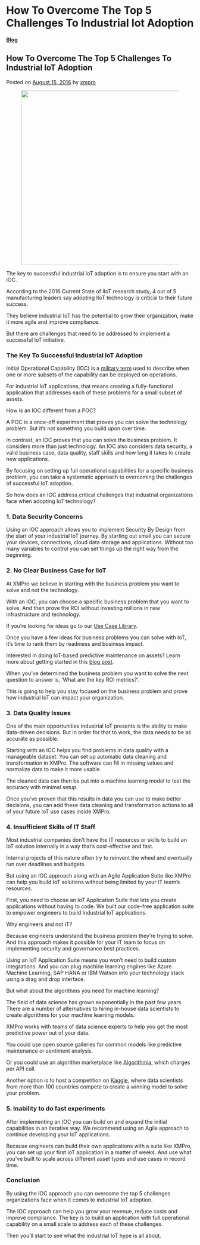 # How To Overcome The Top 5 Challenges To Industrial Iot Adoption

[**Blog**](https://xmpro.com/category/blog/)

## How To Overcome The Top 5 Challenges To Industrial IoT Adoption

Posted on [August 15, 2016](https://xmpro.com/industrial-iot-adoption/) by [xmpro](https://xmpro.com/author/xmpro/)

<figure><img src="https://xmpro.com/wp-content/uploads/2016/08/Industrial-IoT-Adoption-1.jpg" alt="" height="467" width="700"><figcaption></figcaption></figure>

The key to successful industrial IoT adoption is to ensure you start with an IOC.

According to the 2016 Current State of IIoT research study, 4 out of 5 manufacturing leaders say adopting IIoT technology is critical to their future success.

They believe industrial IoT has the potential to grow their organization, make it more agile and improve compliance.

But there are challenges that need to be addressed to implement a successful IoT initiative.

### The Key To Successful Industrial IoT Adoption

Initial Operational Capability (IOC) is a [military term](http://www.acqnotes.com/acqnote/acquisitions/initial-operational-capability) used to describe when one or more subsets of the capability can be deployed on operations.

For industrial IoT applications, that means creating a fully-functional application that addresses each of these problems for a small subset of assets.

How is an IOC different from a POC?

A POC is a once-off experiment that proves you can solve the technology problem. But it’s not something you build upon over time.

In contrast, an IOC proves that you can solve the business problem. It considers more than just technology. An IOC also considers data security, a valid business case, data quality, staff skills and how long it takes to create new applications.

By focusing on setting up full operational capabilities for a specific business problem, you can take a systematic approach to overcoming the challenges of successful IoT adoption.

So how does an IOC address critical challenges that industrial organizations face when adopting IoT technology?

### 1. Data Security Concerns

Using an IOC approach allows you to implement Security By Design from the start of your industrial IoT journey. By starting out small you can secure your devices, connections, cloud data storage and applications. Without too many variables to control you can set things up the right way from the beginning.

### 2. No Clear Business Case for IIoT

At XMPro we believe in starting with the business problem you want to solve and not the technology.

With an IOC, you can choose a specific business problem that you want to solve. And then prove the ROI without investing millions in new infrastructure and technology.

If you’re looking for ideas go to our [Use Case Library](https://xmpro.com/iot-use-cases/).

Once you have a few ideas for business problems you can solve with IoT, it’s time to rank them by readiness and business impact.

Interested in doing IoT-based predictive maintenance on assets? Learn more about getting started in this [blog post](https://xmpro.com/iot-predictive-maintenance/).

When you’ve determined the business problem you want to solve the next question to answer is, ‘What are the key ROI metrics?’.

This is going to help you stay focused on the business problem and prove how industrial IoT can impact your organization.

### 3. Data Quality Issues

One of the main opportunities industrial IoT presents is the ability to make data-driven decisions. But in order for that to work, the data needs to be as accurate as possible.

Starting with an IOC helps you find problems in data quality with a manageable dataset. You can set up automatic data cleaning and transformation in XMPro. The software can fill in missing values and normalize data to make it more usable.

The cleaned data can then be put into a machine learning model to test the accuracy with minimal setup.

Once you’ve proven that this results in data you can use to make better decisions, you can add these data cleaning and transformation actions to all of your future IoT use cases inside XMPro.

### 4. Insufficient Skills of IT Staff

Most industrial companies don’t have the IT resources or skills to build an IoT solution internally in a way that’s cost-effective and fast.

Internal projects of this nature often try to reinvent the wheel and eventually run over deadlines and budgets.

But using an IOC approach along with an Agile Application Suite like XMPro can help you build IoT solutions without being limited by your IT team’s resources.

First, you need to choose an IoT Application Suite that lets you create applications without having to code. We built our code-free application suite to empower engineers to build Industrial IoT applications.

Why engineers and not IT?

Because engineers understand the business problem they’re trying to solve. And this approach makes it possible for your IT team to focus on implementing security and governance best practices.

Using an IoT Application Suite means you won’t need to build custom integrations. And you can plug machine learning engines like Azure Machine Learning, SAP HANA or IBM Watson into your technology stack using a drag and drop interface.

But what about the algorithms you need for machine learning?

The field of data science has grown exponentially in the past few years. There are a number of alternatives to hiring in-house data scientists to create algorithms for your machine learning models.

XMPro works with teams of data science experts to help you get the most predictive power out of your data.

You could use open source galleries for common models like predictive maintenance or sentiment analysis.

Or you could use an algorithm marketplace like [Algorithmia](https://algorithmia.com), which charges per API call.

Another option is to host a competition on [Kaggle](https://www.kaggle.com), where data scientists from more than 100 countries compete to create a winning model to solve your problem.

### 5. Inability to do fast experiments&#x20;

After implementing an IOC you can build on and expand the initial capabilities in an iterative way. We recommend using an Agile approach to continue developing your IoT applications.

Because engineers can build their own applications with a suite like XMPro, you can set up your first IoT application in a matter of weeks. And use what you’ve built to scale across different asset types and use cases in record time.

### Conclusion

By using the IOC approach you can overcome the top 5 challenges organizations face when it comes to industrial IoT adoption.

The IOC approach can help you grow your revenue, reduce costs and improve compliance. The key is to build an application with full operational capability on a small scale to address each of these challenges.

Then you’ll start to see what the industrial IoT hype is all about.



